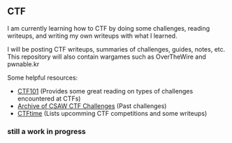 ## CTF
I am currently learning how to CTF by doing some challenges, reading writeups,
and writing my own writeups with what I learned.

I will be posting CTF writeups, summaries of challenges, guides, notes, etc.
This repository will also contain wargames such as OverTheWire and pwnable.kr

Some helpful resources:  
- [CTF101](https://ctf101.org/) (Provides some great reading on types of challenges encountered at CTFs)
- [Archive of CSAW CTF Challenges](https://365.csaw.io/) (Past challenges)
- [CTFtime](https://ctftime.org/) (Lists upcomming CTF competitions and some writeups)  

### still a work in progress


